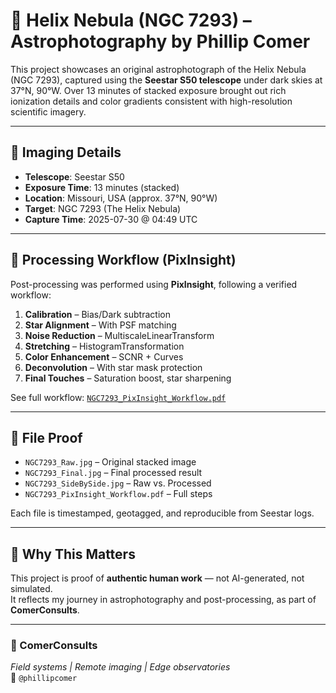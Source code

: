 # 🔭 Helix Nebula (NGC 7293) – Astrophotography by Phillip Comer

This project showcases an original astrophotograph of the Helix Nebula (NGC 7293), captured using the **Seestar S50 telescope** under dark skies at 37°N, 90°W. Over 13 minutes of stacked exposure brought out rich ionization details and color gradients consistent with high-resolution scientific imagery.

---

## 📸 Imaging Details
- **Telescope**: Seestar S50
- **Exposure Time**: 13 minutes (stacked)
- **Location**: Missouri, USA (approx. 37°N, 90°W)
- **Target**: NGC 7293 (The Helix Nebula)
- **Capture Time**: 2025-07-30 @ 04:49 UTC

---

## 🧠 Processing Workflow (PixInsight)
Post-processing was performed using **PixInsight**, following a verified workflow:

1. **Calibration** – Bias/Dark subtraction
2. **Star Alignment** – With PSF matching
3. **Noise Reduction** – MultiscaleLinearTransform
4. **Stretching** – HistogramTransformation
5. **Color Enhancement** – SCNR + Curves
6. **Deconvolution** – With star mask protection
7. **Final Touches** – Saturation boost, star sharpening

See full workflow: [`NGC7293_PixInsight_Workflow.pdf`](./NGC7293_PixInsight_Workflow.pdf)

---

## 📁 File Proof
- `NGC7293_Raw.jpg` – Original stacked image
- `NGC7293_Final.jpg` – Final processed result
- `NGC7293_SideBySide.jpg` – Raw vs. Processed
- `NGC7293_PixInsight_Workflow.pdf` – Full steps

Each file is timestamped, geotagged, and reproducible from Seestar logs.

---

## 🧠 Why This Matters

This project is proof of **authentic human work** — not AI-generated, not simulated.  
It reflects my journey in astrophotography and post-processing, as part of **ComerConsults**.

---

### 🌌 ComerConsults  
*Field systems | Remote imaging | Edge observatories*  
📡 `@phillipcomer`
